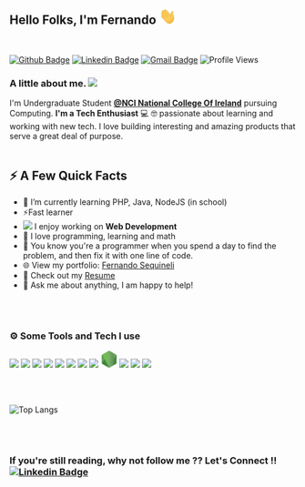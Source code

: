 ## Hello Folks, I'm Fernando <img src="https://github.com/FernandoSequineli/FernandoSequineli/blob/main/assets/wave.gif" width="30px">

<br/>

[![Github Badge](http://img.shields.io/badge/-Github-black?style=flat-square&logo=github&link=https://github.com/Defcon27/)](https://github.com/FernandoSequineli/)
[![Linkedin Badge](https://img.shields.io/badge/-LinkedIn-blue?style=flat-square&logo=Linkedin&logoColor=white&link=https://www.linkedin.com/in/fernando-sequineli/)](https://www.linkedin.com/in/fernando-sequineli/)
[![Gmail Badge](https://img.shields.io/badge/-Gmail-d14836?style=flat-square&logo=Gmail&logoColor=white&link=mailto:sequineli.fernando@gmail.com)](mailto:sequineli.fernando@gmail.com)
![Profile Views](https://komarev.com/ghpvc/?username=FernandoSequineli)

<!-- [![Stackoverflow Badge](https://img.shields.io/badge/-Stack%20overflow-FE7A16?style=flat-square&logo=stack-overflow&logoColor=white&link=https://stackoverflow.com/users/15262418/fernando-sequineli)](https://stackoverflow.com/users/15262418/fernando-sequineli) -->

### A little about me. <img src="https://media.giphy.com/media/VgCDAzcKvsR6OM0uWg/giphy.gif" width="50">

I'm Undergraduate Student **[@NCI National College Of Ireland](https://www.ncirl.ie/)** pursuing Computing. **I'm a Tech Enthusiast** 💻 🤓 passionate about learning and working with new tech. I love building interesting and amazing products that serve a great deal of purpose.<br/><br/>

## ⚡️ A Few Quick Facts

- 🌱 I’m currently learning PHP, Java, NodeJS (in school)
- ⚡️Fast learner
- <img src="https://media.giphy.com/media/WUlplcMpOCEmTGBtBW/giphy.gif" width="30"> I enjoy working on **Web Development**
- 🤟 I love programming, learning and math
- 🧩 You know you're a programmer when you spend a day to find the problem, and then fix it with one line of code.
- 🌐 View my portfolio: [Fernando Sequineli](https://fernandosequineli.github.io/portfolio/)
- 📙 Check out my [Resume](https://fernandosequineli.github.io/portfolio/assets/Fernando%20Sequineli%20-%20CV.pdf)
- 💬 Ask me about anything, I am happy to help!

<br/><br/>

### ⚙️ Some Tools and Tech I use

<code><img height="30" src="https://cdn.svgporn.com/logos/java.svg"></code>
<code><img height="30" src="https://cdn.svgporn.com/logos/javascript.svg"></code>
<code><img height="30" src="https://cdn.svgporn.com/logos/html-5.svg"></code>
<code><img height="30" src="https://cdn.svgporn.com/logos/css-3.svg"></code>
<code><img height="30" src="https://cdn.svgporn.com/logos/php.svg"></code>
<code><img height="30" src="https://cdn.svgporn.com/logos/bootstrap.svg"></code>
<code><img height="30" src="https://cdn.svgporn.com/logos/mysql.svg"></code>
<code><img height="30" src="https://cdn.svgporn.com/logos/xampp.svg"></code>
<code><img height="30" src="https://raw.githubusercontent.com/github/explore/80688e429a7d4ef2fca1e82350fe8e3517d3494d/topics/nodejs/nodejs.png"></code>
<code><img height="30" src="https://cdn.svgporn.com/logos/visual-studio-code.svg"></code>
<code><img height="30" src="https://cdn.svgporn.com/logos/terminal.svg"></code>
<code><img height="30" src="https://cdn.svgporn.com/logos/git-icon.svg"></code>

<br/><br/>

![Top Langs](https://github-readme-stats.vercel.app/api/top-langs/?username=FernandoSequineli&layout=compact)

<br/><br/>

### If you're still reading, why not follow me ?? Let's Connect !! [![Linkedin Badge](https://img.shields.io/badge/-LinkedIn-blue?style=flat-square&logo=Linkedin&logoColor=white&link=https://www.linkedin.com/in/fernando-sequineli/)](https://www.linkedin.com/in/fernando-sequineli/)
